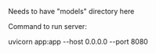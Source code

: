 Needs to have "models" directory here


Command to run server:

uvicorn app:app --host 0.0.0.0 --port 8080
